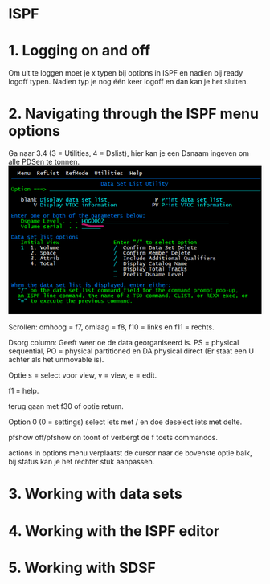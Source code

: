 # ISPF

# 1. Logging on and off  

Om uit te loggen moet je x typen bij options in ISPF en nadien bij ready logoff typen. Nadien typ je nog één keer logoff en dan kan je het sluiten.  

# 2. Navigating through the ISPF menu options

Ga naar 3.4 (3 = Utilities, 4 = Dslist), hier kan je een Dsnaam ingeven om alle PDSen te tonnen.  
![Dslist](images/ISPFNavigeerNaarPDS.png)  

Scrollen: omhoog = f7, omlaag = f8, f10 = links en f11 = rechts.  

Dsorg column: Geeft weer oe de data georganiseerd is. PS = physical sequential, PO = physical partitioned en DA physical direct (Er staat een U achter als het unmovable is).  

Optie s = select voor view, v = view, e = edit.  

f1 = help.  

terug gaan met f30 of optie return.  

Option 0 (0 = settings) select iets met / en doe deselect iets met delte.  

pfshow off/pfshow on toont of verbergt de f toets commandos.  

actions in options menu verplaatst de cursor naar de bovenste optie balk, bij status kan je het rechter stuk aanpassen.  



# 3. Working with data sets

# 4. Working with the ISPF editor

# 5. Working with SDSF